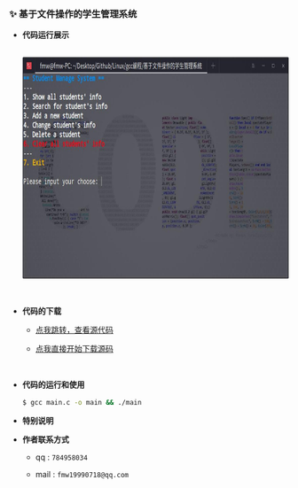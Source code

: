 ### ✨ 基于文件操作的学生管理系统

+ **代码运行展示**

    <br>
    <div align="center">
        <img src="show.jpg" height="400">
    </div>

<br>

+ **代码的下载**

    + [点我跳转，查看源代码](https://github.com/fmw666/Linux/blob/master/gcc%E7%BC%96%E7%A8%8B/%E5%9F%BA%E4%BA%8E%E6%96%87%E4%BB%B6%E6%93%8D%E4%BD%9C%E7%9A%84%E5%AD%A6%E7%94%9F%E7%AE%A1%E7%90%86%E7%B3%BB%E7%BB%9F/main.c)

    + [点我直接开始下载源码](https://github.com/fmw666/Linux/raw/master/gcc%E7%BC%96%E7%A8%8B/%E5%9F%BA%E4%BA%8E%E6%96%87%E4%BB%B6%E6%93%8D%E4%BD%9C%E7%9A%84%E5%AD%A6%E7%94%9F%E7%AE%A1%E7%90%86%E7%B3%BB%E7%BB%9F/main.c)

<br>

+ **代码的运行和使用**

    ```bash
    $ gcc main.c -o main && ./main
    ```

+ **特别说明**

    >

+ **作者联系方式**

    + qq : `784958034`

    + mail : `fmw19990718@qq.com`